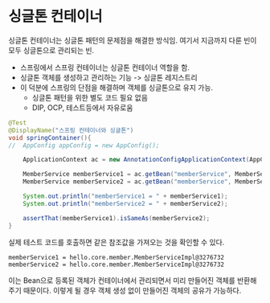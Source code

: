 # 싱글톤 컨테이너

싱글톤 컨테이너는 싱글톤 패턴의 문제점을 해결한 방식임. 여기서 지금까지 다룬 빈이 모두 싱글톤으로 관리되는 빈.

* 스프링에서 스프링 컨테이너는 싱글톤 컨테이너 역할을 함.
* 싱글톤 객체를 생성하고 관리하는 기능 -> 싱글톤 레지스트리
* 이 덕분에 스프링의 단점을 해결하며 객체를 싱글톤으로 유지 가능.
  * 싱글톤 패턴을 위한 별도 코드 필요 없음
  * DIP, OCP, 테스트등에서 자유로움

```java
@Test
@DisplayName("스프링 컨테이너와 싱글톤")
void springContainer(){
//  AppConfig appConfig = new AppConfig();

    ApplicationContext ac = new AnnotationConfigApplicationContext(AppConfig.class);

    MemberService memberService1 = ac.getBean("memberService", MemberService.class);
    MemberService memberService2 = ac.getBean("memberService", MemberService.class);

    System.out.println("memberService1 = " + memberService1);
    System.out.println("memberService2 = " + memberService2);

    assertThat(memberService1).isSameAs(memberService2);
}
```
실제 테스트 코드를 호출하면 같은 참조값을 가져오는 것을 확인할 수 있다.
```shell
memberService1 = hello.core.member.MemberServiceImpl@3276732
memberService2 = hello.core.member.MemberServiceImpl@3276732
```

이는 Bean으로 등록된 객체가 컨테이너에서 관리되면서 미리 만들어진 객체를 반환해주기 때문이다. 이렇게 될 경우 객체 생성 없이 만들어진 객체의 공유가 가능하다.